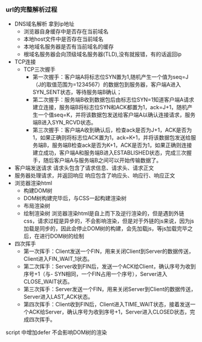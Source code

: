 ### url的完整解析过程
- DNS域名解析 拿到ip地址
  - 浏览器自身缓存中是否存在当前域名
  - 本地host文件中是否存在当前域名
  - 本地域名服务器是否有当前域名的缓存
  - 根域名服务器会向顶级域名服务器(TLD),没有就报错，有的话返回ip
- TCP连接
  - TCP三次握手
    - 第一次握手：客户端A将标志位SYN置为1,随机产生一个值为seq=J（J的取值范围为=1234567）的数据包到服务器，客户端A进入SYN_SENT状态，等待服务端B确认；
    - 第二次握手：服务端B收到数据包后由标志位SYN=1知道客户端A请求建立连接，服务端B将标志位SYN和ACK都置为1，ack=J+1，随机产生一个值seq=K，并将该数据包发送给客户端A以确认连接请求，服务端B进入SYN_RCVD状态。
    - 第三次握手：客户端A收到确认后，检查ack是否为J+1，ACK是否为1，如果正确则将标志位ACK置为1，ack=K+1，并将该数据包发送给服务端B，服务端B检查ack是否为K+1，ACK是否为1，如果正确则连接建立成功，客户端A和服务端B进入ESTABLISHED状态，完成三次握手，随后客户端A与服务端B之间可以开始传输数据了。
- 客户端发送请求
  请求头包含了请求信息、请求头、请求正文
- 服务器处理请求，并返回响应
  响应包含了响应头、响应行、响应正文
- 浏览器渲染html
  - 构建DOM树
  - DOM树构建完毕后，与CSS一起构建渲染树
  - 布局渲染树
  - 绘制渲染树
浏览器渲染html是自上而下及逆行渲染的，但是遇到外链css，请求过程是异步的，不会影响渲染，但是对于外链的js来说，因为js加载是同步的，因此会停止DOM树的构建，会先加载js，等js加载完毕之后，在进行DOM树的绘制
- 四次挥手
  - 第一次挥手：Client发送一个FIN，用来关闭Client到Server的数据传送，Client进入FIN_WAIT_1状态。
  - 第二次挥手：Server收到FIN后，发送一个ACK给Client，确认序号为收到序号+1（与- SYN相同，一个FIN占用一个序号），Server进入CLOSE_WAIT状态。
  - 第三次挥手：Server发送一个FIN，用来关闭Server到Client的数据传送，Server进入LAST_ACK状态。
  - 第四次挥手：Client收到FIN后，Client进入TIME_WAIT状态，接着发送一个ACK给Server，确认序号为收到序号+1，Server进入CLOSED状态，完成四次挥手。

script 中增加defer 不会影响DOM树的渲染

